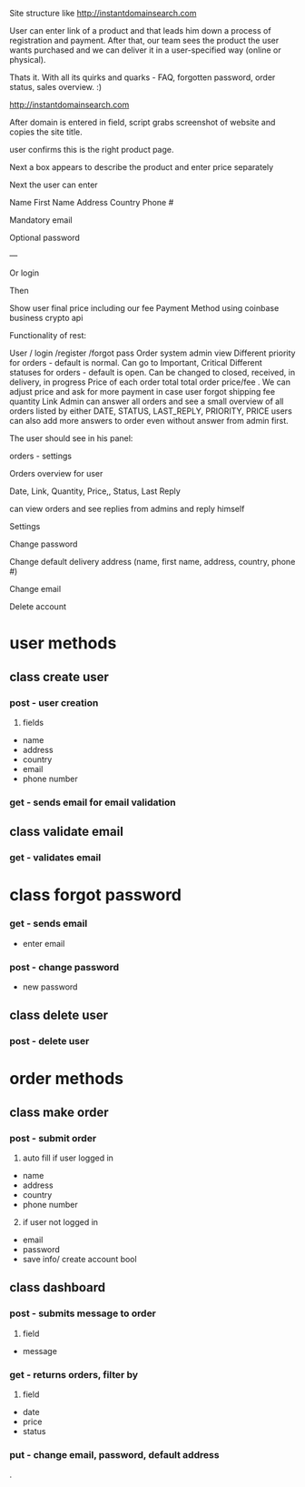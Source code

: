 Site structure like http://instantdomainsearch.com

User can enter link of a product and that leads him down a process of registration and payment.
After that, our team sees the product the user wants purchased and we can deliver it in a user-specified way (online or physical).

Thats it. With all its quirks and quarks - FAQ, forgotten password, order status, sales overview. :)

http://instantdomainsearch.com

After domain is entered in field, script grabs screenshot of website and copies the site title.

user confirms this is the right product page.

Next a box appears to describe the product and enter price separately

Next the user can enter

Name First Name Address Country Phone #

Mandatory email

Optional password

—

Or login

Then

Show user final price including our fee Payment Method using coinbase business crypto api

Functionality of rest:

User / login /register /forgot pass Order system admin view Different priority for orders -
default is normal. Can go to Important, Critical Different statuses for orders -
default is open. Can be changed to closed, received, in delivery, in progress Price of each order total total order price/fee .
We can adjust price and ask for more payment in case user forgot shipping fee quantity
 Link Admin can answer all orders and see a small overview of all orders listed by either
 DATE, STATUS, LAST_REPLY, PRIORITY, PRICE users can also add more answers to order even without answer from admin first.

The user should see in his panel:

orders - settings

Orders overview for user

Date, Link, Quantity, Price,, Status, Last Reply

can view orders and see replies from admins and reply himself

Settings

Change password

Change default delivery address (name, first name, address, country, phone #)

Change email

Delete account

# user methods

## class create user

### post - user creation
1. fields
* name
* address
* country
* email
* phone number

### get - sends email for email validation

## class validate email

### get - validates email

# class forgot password

### get - sends email

* enter email

### post - change password
* new password

## class delete user

### post - delete user

# order methods

## class make order

### post - submit order
1. auto fill if user logged in
* name
* address
* country
* phone number
2. if user not logged in
* email
* password  
* save info/ create account bool

## class dashboard

### post - submits message to order

1. field
* message

### get - returns orders, filter by
1. field
* date
* price
* status

### put - change email, password, default address




























.
